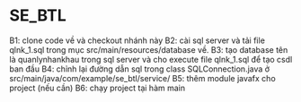 # SE_BTL
B1: clone code về và checkout nhánh này
B2: cài sql server và tải file qlnk_1.sql trong mục src/main/resources/database về.
B3: tạo database tên là quanlynhankhau trong sql server và cho execute file qlnk_1.sql để tạo csdl ban đầu
B4: chỉnh lại đường dẫn sql trong class SQLConnection.java ở src/main/java/com/example/se_btl/service/
B5: thêm module javafx cho project (nếu cần)
B6: chạy project tại hàm main
